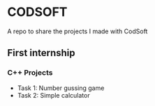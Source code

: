 # CODSOFT
A repo to share the projects I made with CodSoft

## First internship
### C++ Projects
* Task 1: Number gussing game
* Task 2: Simple calculator
